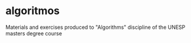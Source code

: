 # algoritmos
Materials and exercises produced to "Algorithms" discipline of the UNESP masters degree course
